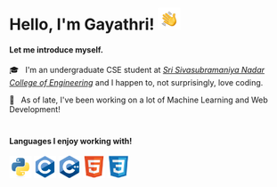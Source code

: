 <h1 align="left"> Hello, I'm Gayathri! <img src="hand-wave.gif" alt="hand wave" width=40 height=40/></h1>

#### Let me introduce myself.


🎓 &nbsp; I'm an undergraduate CSE student at <em>[Sri Sivasubramaniya Nadar College of Engineering](https://www.ssn.edu.in/)</em> and I happen to, not surprisingly, love coding.

🌱 &nbsp; As of late, I've been working on a lot of Machine Learning and Web Development!

<h1></h1>


<h4 align="left">Languages I enjoy working with!</h4>
<p align="left">
  <a href="https://www.python.org"><img src="https://raw.githubusercontent.com/devicons/devicon/master/icons/python/python-original.svg" alt="Python" width="40" height="40"></a>
  <a href="#"><img src="https://raw.githubusercontent.com/devicons/devicon/master/icons/c/c-original.svg" alt="C" width="40" height="40"></a>
  <a href="#"><img src="https://raw.githubusercontent.com/devicons/devicon/master/icons/cplusplus/cplusplus-original.svg" alt="C++" width="40" height="40"></a>
  <a href="#"><img src="https://raw.githubusercontent.com/devicons/devicon/master/icons/html5/html5-original.svg" alt="HTML5" width="40" height="40"></a>
  <a href="#"><img src="https://raw.githubusercontent.com/devicons/devicon/master/icons/css3/css3-original.svg" alt="CSS3" width="40" height="40"></a>
</p>

